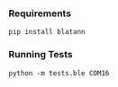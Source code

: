 ### Requirements

```shell
pip install blatann
```

### Running Tests

```shell
python -m tests.ble COM16
```
